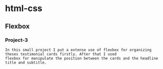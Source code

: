 # html-css


## Flexbox
### Project-3
    In this small project I put a extense use of flexbox for organizing theses testimonial cards firstly. After that I used
    flexbox for manipulate the position between the cards and the headline title and subtitle.